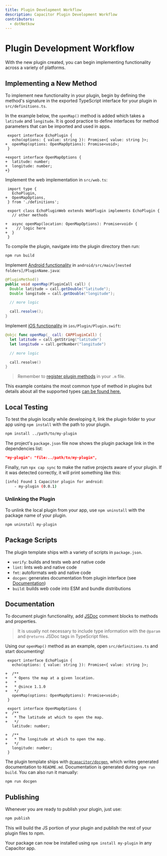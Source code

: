 ```yaml
---
title: Plugin Development Workflow
description: Capacitor Plugin Development Workflow
contributors:
  - dotNetkow
---
```


# Plugin Development Workflow

With the new plugin created, you can begin implementing functionality across a variety of platforms.

## Implementing a New Method

To implement new functionality in your plugin, begin by defining the method's signature in the exported TypeScript interface for your plugin in `src/definitions.ts`.

In the example below, the `openMap()` method is added which takes a `latitude` and `longitude`. It is good practice to define interfaces for method parameters that can be imported and used in apps.

```diff-typescript
 export interface EchoPlugin {
   echo(options: { value: string }): Promise<{ value: string }>;
+  openMap(options: OpenMapOptions): Promise<void>;
 }

+export interface OpenMapOptions {
+  latitude: number;
+  longitude: number;
+}
```

Implement the web implementation in `src/web.ts`:

```diff-typescript
 import type {
   EchoPlugin,
+  OpenMapOptions,
 } from './definitions';

 export class EchoPluginWeb extends WebPlugin implements EchoPlugin {
   // other methods

+  async openMap(location: OpenMapOptions): Promise<void> {
+    // logic here
+  }
 }
```

To compile the plugin, navigate into the plugin directory then run:

```bash
npm run build
```

Implement [Android functionality](./android) in `android/src/main/[nested folders]/PluginName.java`:

```java
@PluginMethod()
public void openMap(PluginCall call) {
  Double latitude = call.getDouble("latitude");
  Double longitude = call.getDouble("longitude");

  // more logic

  call.resolve();
}
```

Implement [iOS functionality](./ios) in `ios/Plugin/Plugin.swift`:

```swift
@objc func openMap(_ call: CAPPluginCall) {
  let latitude = call.getString("latitude")
  let longitude = call.getNumber("longitude")

  // more logic

  call.resolve()
}
```

> Remember to [register plugin methods](/docs/plugins/ios#export-to-capacitor) in your `.m` file.

This example contains the most common type of method in plugins but details about all the supported types [can be found here.](/docs/plugins/method-types)

## Local Testing

To test the plugin locally while developing it, link the plugin folder to your app using `npm install` with the path to your plugin.

```bash
npm install ../path/to/my-plugin
```

The project's `package.json` file now shows the plugin package link in the dependencies list:

```json
"my-plugin": "file:../path/to/my-plugin",
```

Finally, run `npx cap sync` to make the native projects aware of your plugin. If it was detected correctly, it will print something like this:

```bash
[info] Found 1 Capacitor plugin for android:
    - my-plugin (0.0.1)
```

### Unlinking the Plugin

To unlink the local plugin from your app, use `npm uninstall` with the package name of your plugin.

```bash
npm uninstall my-plugin
```

## Package Scripts

The plugin template ships with a variety of scripts in `package.json`.

- `verify`: builds and tests web and native code
- `lint`: lints web and native code
- `fmt`: autoformats web and native code
- `docgen`: generates documentation from plugin interface (see [Documentation](#documentation))
- `build`: builds web code into ESM and bundle distributions

## Documentation

To document plugin functionality, add [JSDoc](https://jsdoc.app) comment blocks to methods and properties.

> It is usually not necessary to include type information with the `@param` and `@returns` JSDoc tags in TypeScript files.

Using our `openMap()` method as an example, open `src/definitions.ts` and start documenting!

```diff-typescript
 export interface EchoPlugin {
   echo(options: { value: string }): Promise<{ value: string }>;

+  /**
+   * Opens the map at a given location.
+   *
+   * @since 1.1.0
+   */
   openMap(options: OpenMapOptions): Promise<void>;
 }

 export interface OpenMapOptions {
+  /**
+   * The latitude at which to open the map.
+   */
   latitude: number;

+  /**
+   * The longitude at which to open the map.
+   */
   longitude: number;
 }
```

The plugin template ships with [`@capacitor/docgen`](https://github.com/ionic-team/capacitor-docgen), which writes generated documentation to `README.md`. Documentation is generated during `npm run build`. You can also run it manually:

```bash
npm run docgen
```

## Publishing

Whenever you are ready to publish your plugin, just use:

```bash
npm publish
```

This will build the JS portion of your plugin and publish the rest of your plugin files to npm.

Your package can now be installed using `npm install my-plugin` in any Capacitor app.
